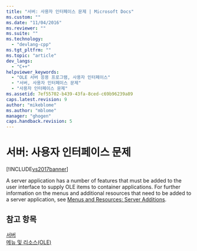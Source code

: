 ```yaml
---
title: "서버: 사용자 인터페이스 문제 | Microsoft Docs"
ms.custom: ""
ms.date: "11/04/2016"
ms.reviewer: ""
ms.suite: ""
ms.technology: 
  - "devlang-cpp"
ms.tgt_pltfrm: ""
ms.topic: "article"
dev_langs: 
  - "C++"
helpviewer_keywords: 
  - "OLE 서버 응용 프로그램, 사용자 인터페이스"
  - "서버, 사용자 인터페이스 문제"
  - "사용자 인터페이스 문제"
ms.assetid: 7ef55702-b439-43fa-8ced-c69b96239a89
caps.latest.revision: 9
author: "mikeblome"
ms.author: "mblome"
manager: "ghogen"
caps.handback.revision: 5
---
```

# 서버: 사용자 인터페이스 문제
[!INCLUDE[vs2017banner](../assembler/inline/includes/vs2017banner.md)]

A server application has a number of features that must be added to the user interface to supply OLE items to container applications.  For further information on the menus and additional resources that need to be added to a server application, see [Menus and Resources: Server Additions](../mfc/menus-and-resources-server-additions.md).  
  
## 참고 항목  
 [서버](../mfc/servers.md)   
 [메뉴 및 리소스\(OLE\)](../mfc/menus-and-resources-ole.md)